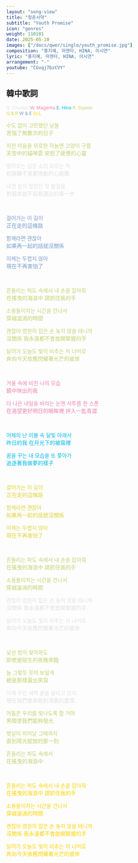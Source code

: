 ```yaml
---
layout: "song-view"
title: "청춘서약"
subtitle: "Youth Promise"
icon: "genres"
weight: 110101
date: 2025-05-10
images: ["/docs/qwer/single/youth_promise.jpg"]
composition: "홍지혜, 마젠타, HINA, 이시연"
lyric: "홍지혜, 마젠타, HINA, 이시연"
arrangement: "-"
youtube: "CGvqj7bzCVY"
---
```


<style>
    .q_part {
        color: rgb(224, 224, 224);
    }
    .w_part {
        color: rgb(238, 131, 175);
    }
    .e_part {
        color: rgb(2, 183, 233);
    }
    .r_part {
        color: rgb(192, 211, 112);
    }
    .qr_part {
        color: rgb(222, 211, 57);
    }
    .we_part {
        color: rgb(120, 156, 204);
    }
    .qwer_part {
        color: rgb(252, 211, 3);
    }
    .part_info {
        font-size: 0.75rem;
    }
</style>

## 韓中歌詞

<div class="part_info">

<span class="q_part">Q. Chodan</span>
<span class="w_part">W. Magenta</span>
<span class="e_part">E. Hina</span>
<span class="r_part">R. Siyeon</span>  
<span class="qr_part">Q & R</span>
<span class="we_part">W & E</span>
<span class="qwer_part">ALL</span>

</div>

<div class="r_part">

수도 없이 고민했던 날들  
苦惱了無數次的日子  

지친 마음을 위로한 하늘엔 고양이 구름  
天空中的貓咪雲 安慰了疲憊的心靈  

</div>

<div class="q_part">

떨려오는 심장 소리 모르는 척  
假裝聽不見那悸動的心跳聲  

내겐 쉽지 않았던 첫 발걸음  
對我來說不容易邁出的第一步  

</div>

<br>

<div class="we_part">

걸어가는 이 길이  
正在走的這條路  

함께라면 괜찮아  
如果再一起的話就沒關係  

이제는 두렵지 않아  
現在不再害怕了  

</div>

<br>

<div class="r_part">

흔들리는 파도 속에서 내 손을 잡아줘  
在搖曳的海浪中 請抓住我的手  

소용돌이치는 시간을 건너서  
穿越漩渦的時間  

괜찮아 영원히 잡은 손 놓지 않을 테니까  
沒關係 我永遠都不會放開緊握的手  

달려가 오늘도 빛이 비추는 저 너머로  
奔向今天依舊閃耀著光芒的彼岸  

</div>

<br>

<div class="w_part">

거울 속에 비친 나의 모습  
鏡中映出的我  

더 나은 내일을 바라는 눈엔 서투름 한 스푼  
在渴望更好明日的眼眸裡 拌入一匙青澀  

</div>

<br>

<div class="e_part">

어제의 난 이불 속 달빛 아래서  
昨日的我 在月光下的被窩裡  

꿈을 꾸는 내 모습을 또 쫓아가  
追逐著我做夢的樣子  

</div>

<br>

<div class="qr_part">

걸어가는 이 길이  
正在走的這條路  

함께라면 괜찮아  
如果再一起的話就沒關係  

이제는 두렵지 않아  
現在不再害怕了  

</div>

<br>

<div class="r_part">

흔들리는 파도 속에서 내 손을 잡아줘  
在搖曳的海浪中 請抓住我的手  

소용돌이치는 시간을 건너서  
穿越漩渦的時間  

</div>

<div class="q_part">

괜찮아 영원히 잡은 손 놓지 않을 테니까  
沒關係 我永遠都不會放開緊握的手  

달려가 오늘도 빛이 비추는 저 너머로  
奔向今天依舊閃耀著光芒的彼岸  

</div>

<br>

<div class="r_part">

낯선 밤이 찾아와도  
即使是陌生的夜晚來臨  

늘 그렇듯 웃어 보일게  
總是那樣露出笑容  

</div>

<div class="q_part">

이제 우린 새벽 끝을 달리고 있지  
現在我們會奔跑到清晨的盡頭  

</div>

<div class="r_part">

어둠은 우리를 빛나도록 할 거야  
黑暗使我們能夠發光  

햇살이 피어날 그때까지  
直到陽光綻放的那一刻  

흔들리는 파도 속에서  
在搖曳的海浪中  

</div>

<br>

<div class="qwer_part">

흔들리는 파도 속에서 내 손을 잡아줘  
在搖曳的海浪中 請抓住我的手  

소용돌이치는 시간을 건너서  
穿越漩渦的時間  

괜찮아 영원히 잡은 손 놓지 않을 테니까  
沒關係 我永遠都不會放開緊握的手  

달려가 오늘도 빛이 비추는 저 너머로  
奔向今天依舊閃耀著光芒的彼岸  

</div>
